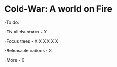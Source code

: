 # Cold-War: A world on Fire
-To do:

-Fix all the states - X

-Focus trees - X X X X X X

-Releasable nations - X

-More - X
